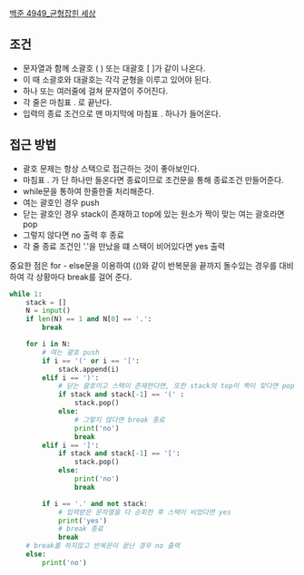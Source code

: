[백준 4949_균형잡힌 세상](https://www.acmicpc.net/problem/4949)


## 조건 
- 문자열과 함께 소괄호 ( ) 또는 대괄호 [ ]가 같이 나온다.
- 이 때 소괄호와 대괄호는 각각 균형을 이루고 있어야 된다.
- 하나 또는 여러줄에 걸쳐 문자열이 주어진다.
- 각 줄은 마침표 . 로 끝난다.
- 입력의 종료 조건으로 맨 마지막에 마침표 . 하나가 들어온다.


## 접근 방법
- 괄호 문제는 항상 스택으로 접근하는 것이 좋아보인다.
- 마침표 . 가 단 하나만 들온다면 종료이므로 조건문을 통해 종료조건 만들어준다.
- while문을 통하여 한줄한줄 처리해준다.
- 여는 괄호인 경우 push
- 닫는 괄호인 경우 stack이 존재하고 top에 있는 원소가 짝이 맞는 여는 괄호라면 pop
- 그렇지 않다면 no 출력 후 종료
- 각 줄 종료 조건인 '.'을 만났을 떄 스택이 비어있다면 yes 출력

중요한 점은 for - else문을 이용하여 (()와 같이 반복문을 끝까지 돌수있는 경우를 대비하여 각 상황마다 break를 걸어 준다.


```python
while 1:
    stack = []
    N = input()
    if len(N) == 1 and N[0] == '.':
        break

    for i in N:
	    # 여는 괄호 push
        if i == '(' or i == '[':
            stack.append(i)
        elif i == ')':
	        # 닫는 괄호이고 스택이 존재한다면, 또한 stack의 top이 짝이 맞다면 pop
            if stack and stack[-1] == '(' :
                stack.pop()
            else:
	            # 그렇지 않다면 break 종료
                print('no')
                break
        elif i == ']':
            if stack and stack[-1] == '[':
                stack.pop()
            else:
                print('no')
                break

        if i == '.' and not stack:
	        # 입력받은 문자열을 다 순회한 후 스택이 비었다면 yes
            print('yes')
            # break 종료
            break
    # break를 하지않고 반복문이 끝난 경우 no 출력
    else:
        print('no')
```